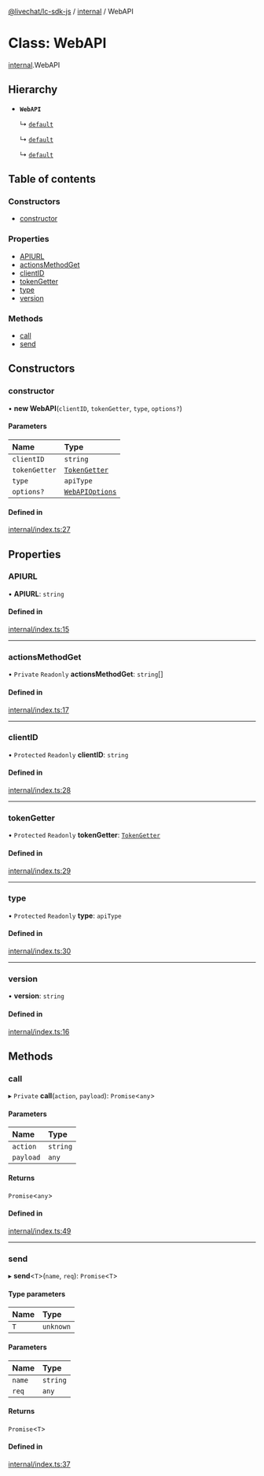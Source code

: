 [@livechat/lc-sdk-js](../README.md) / [internal](../modules/internal.md) / WebAPI

# Class: WebAPI

[internal](../modules/internal.md).WebAPI

## Hierarchy

- **`WebAPI`**

  ↳ [`default`](agent_web.default.md)

  ↳ [`default`](configuration.default.md)

  ↳ [`default`](customer_web.default.md)

## Table of contents

### Constructors

- [constructor](internal.WebAPI.md#constructor)

### Properties

- [APIURL](internal.WebAPI.md#apiurl)
- [actionsMethodGet](internal.WebAPI.md#actionsmethodget)
- [clientID](internal.WebAPI.md#clientid)
- [tokenGetter](internal.WebAPI.md#tokengetter)
- [type](internal.WebAPI.md#type)
- [version](internal.WebAPI.md#version)

### Methods

- [call](internal.WebAPI.md#call)
- [send](internal.WebAPI.md#send)

## Constructors

### constructor

• **new WebAPI**(`clientID`, `tokenGetter`, `type`, `options?`)

#### Parameters

| Name | Type |
| :------ | :------ |
| `clientID` | `string` |
| `tokenGetter` | [`TokenGetter`](../modules/authorization.md#tokengetter) |
| `type` | `apiType` |
| `options?` | [`WebAPIOptions`](../interfaces/objects.WebAPIOptions.md) |

#### Defined in

[internal/index.ts:27](https://github.com/livechat/lc-sdk-js/blob/11cc290/src/internal/index.ts#L27)

## Properties

### APIURL

• **APIURL**: `string`

#### Defined in

[internal/index.ts:15](https://github.com/livechat/lc-sdk-js/blob/11cc290/src/internal/index.ts#L15)

___

### actionsMethodGet

• `Private` `Readonly` **actionsMethodGet**: `string`[]

#### Defined in

[internal/index.ts:17](https://github.com/livechat/lc-sdk-js/blob/11cc290/src/internal/index.ts#L17)

___

### clientID

• `Protected` `Readonly` **clientID**: `string`

#### Defined in

[internal/index.ts:28](https://github.com/livechat/lc-sdk-js/blob/11cc290/src/internal/index.ts#L28)

___

### tokenGetter

• `Protected` `Readonly` **tokenGetter**: [`TokenGetter`](../modules/authorization.md#tokengetter)

#### Defined in

[internal/index.ts:29](https://github.com/livechat/lc-sdk-js/blob/11cc290/src/internal/index.ts#L29)

___

### type

• `Protected` `Readonly` **type**: `apiType`

#### Defined in

[internal/index.ts:30](https://github.com/livechat/lc-sdk-js/blob/11cc290/src/internal/index.ts#L30)

___

### version

• **version**: `string`

#### Defined in

[internal/index.ts:16](https://github.com/livechat/lc-sdk-js/blob/11cc290/src/internal/index.ts#L16)

## Methods

### call

▸ `Private` **call**(`action`, `payload`): `Promise`<`any`\>

#### Parameters

| Name | Type |
| :------ | :------ |
| `action` | `string` |
| `payload` | `any` |

#### Returns

`Promise`<`any`\>

#### Defined in

[internal/index.ts:49](https://github.com/livechat/lc-sdk-js/blob/11cc290/src/internal/index.ts#L49)

___

### send

▸ **send**<`T`\>(`name`, `req`): `Promise`<`T`\>

#### Type parameters

| Name | Type |
| :------ | :------ |
| `T` | `unknown` |

#### Parameters

| Name | Type |
| :------ | :------ |
| `name` | `string` |
| `req` | `any` |

#### Returns

`Promise`<`T`\>

#### Defined in

[internal/index.ts:37](https://github.com/livechat/lc-sdk-js/blob/11cc290/src/internal/index.ts#L37)
